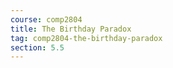 ```yaml
---
course: comp2804
title: The Birthday Paradox
tag: comp2804-the-birthday-paradox
section: 5.5
---
```

